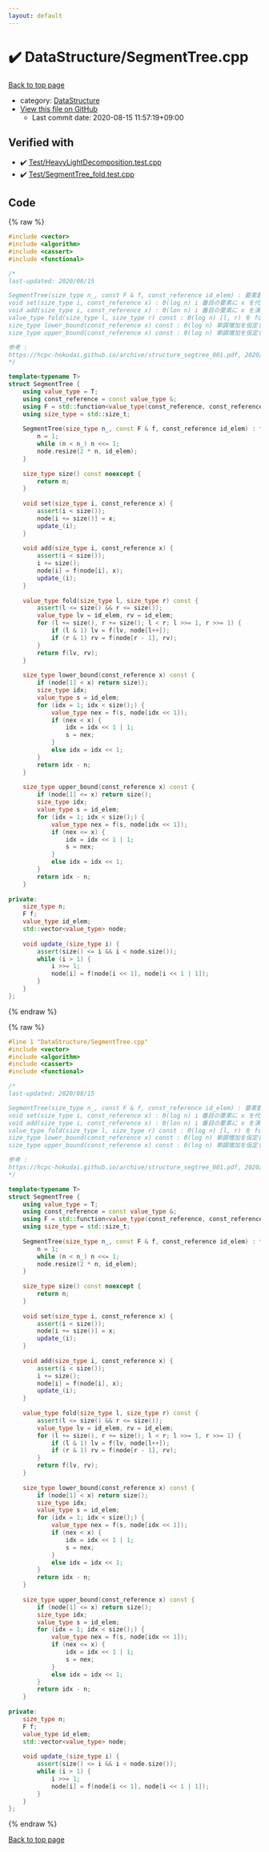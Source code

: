 ```yaml
---
layout: default
---
```


<!-- mathjax config similar to math.stackexchange -->
<script type="text/javascript" async
  src="https://cdnjs.cloudflare.com/ajax/libs/mathjax/2.7.5/MathJax.js?config=TeX-MML-AM_CHTML">
</script>
<script type="text/x-mathjax-config">
  MathJax.Hub.Config({
    TeX: { equationNumbers: { autoNumber: "AMS" }},
    tex2jax: {
      inlineMath: [ ['$','$'] ],
      processEscapes: true
    },
    "HTML-CSS": { matchFontHeight: false },
    displayAlign: "left",
    displayIndent: "2em"
  });
</script>

<script type="text/javascript" src="https://cdnjs.cloudflare.com/ajax/libs/jquery/3.4.1/jquery.min.js"></script>
<script src="https://cdn.jsdelivr.net/npm/jquery-balloon-js@1.1.2/jquery.balloon.min.js" integrity="sha256-ZEYs9VrgAeNuPvs15E39OsyOJaIkXEEt10fzxJ20+2I=" crossorigin="anonymous"></script>
<script type="text/javascript" src="../../assets/js/copy-button.js"></script>
<link rel="stylesheet" href="../../assets/css/copy-button.css" />


# :heavy_check_mark: DataStructure/SegmentTree.cpp

<a href="../../index.html">Back to top page</a>

* category: <a href="../../index.html#5e248f107086635fddcead5bf28943fc">DataStructure</a>
* <a href="{{ site.github.repository_url }}/blob/master/DataStructure/SegmentTree.cpp">View this file on GitHub</a>
    - Last commit date: 2020-08-15 11:57:19+09:00




## Verified with

* :heavy_check_mark: <a href="../../verify/Test/HeavyLightDecomposition.test.cpp.html">Test/HeavyLightDecomposition.test.cpp</a>
* :heavy_check_mark: <a href="../../verify/Test/SegmentTree_fold.test.cpp.html">Test/SegmentTree_fold.test.cpp</a>


## Code

<a id="unbundled"></a>
{% raw %}
```cpp
#include <vector>
#include <algorithm>
#include <cassert>
#include <functional>

/*
last-updated: 2020/08/15

SegmentTree(size_type n_, const F & f, const_reference id_elem) : 要素数 n_, 二項演算 f, 単位元 id_elem
void set(size_type i, const_reference x) : Θ(log n) i 番目の要素に x を代入
void add(size_type i, const_reference x) : Θ(lon n) i 番目の要素に x を演算する
value_type fold(size_type l, size_type r) const : Θ(log n) [l, r) を fold した結果を返す
size_type lower_bound(const_reference x) const : Θ(log n) 単調増加を仮定し、fold(0, idx) >= x となるような最小の idx を返す
size_type upper_bound(const_reference x) const : Θ(log n) 単調増加を仮定し、fold(0, idx) > x となるような最小の idx を返す

参考 :
https://hcpc-hokudai.github.io/archive/structure_segtree_001.pdf, 2020/04/08
*/

template<typename T>
struct SegmentTree {
	using value_type = T;
	using const_reference = const value_type &;
	using F = std::function<value_type(const_reference, const_reference)>;
	using size_type = std::size_t;
	
	SegmentTree(size_type n_, const F & f, const_reference id_elem) : f(f), id_elem(id_elem) {
		n = 1;
		while (n < n_) n <<= 1;
		node.resize(2 * n, id_elem);
	}
	
	size_type size() const noexcept {
		return n;
	}
	
	void set(size_type i, const_reference x) {
		assert(i < size());
		node[i += size()] = x;
		update_(i);
	}
	
	void add(size_type i, const_reference x) {
		assert(i < size());
		i += size();
		node[i] = f(node[i], x);
		update_(i);
	}
	
	value_type fold(size_type l, size_type r) const {
		assert(l <= size() && r <= size());
		value_type lv = id_elem, rv = id_elem;
		for (l += size(), r += size(); l < r; l >>= 1, r >>= 1) {
			if (l & 1) lv = f(lv, node[l++]);
			if (r & 1) rv = f(node[r - 1], rv);
		}
		return f(lv, rv);
	}
	
	size_type lower_bound(const_reference x) const {
		if (node[1] < x) return size();
		size_type idx;
		value_type s = id_elem;
		for (idx = 1; idx < size();) {
			value_type nex = f(s, node[idx << 1]);
			if (nex < x) {
				idx = idx << 1 | 1;
				s = nex;
			}
			else idx = idx << 1;
		}
		return idx - n;
	}
	
	size_type upper_bound(const_reference x) const {
		if (node[1] <= x) return size();
		size_type idx;
		value_type s = id_elem;
		for (idx = 1; idx < size();) {
			value_type nex = f(s, node[idx << 1]);
			if (nex <= x) {
				idx = idx << 1 | 1;
				s = nex;
			}
			else idx = idx << 1;
		}
		return idx - n;
	}
	
private:
	size_type n;
	F f;
	value_type id_elem;
	std::vector<value_type> node;
	
	void update_(size_type i) {
		assert(size() <= i && i < node.size());
		while (i > 1) {
			i >>= 1;
			node[i] = f(node[i << 1], node[i << 1 | 1]);
		}
	}
};

```
{% endraw %}

<a id="bundled"></a>
{% raw %}
```cpp
#line 1 "DataStructure/SegmentTree.cpp"
#include <vector>
#include <algorithm>
#include <cassert>
#include <functional>

/*
last-updated: 2020/08/15

SegmentTree(size_type n_, const F & f, const_reference id_elem) : 要素数 n_, 二項演算 f, 単位元 id_elem
void set(size_type i, const_reference x) : Θ(log n) i 番目の要素に x を代入
void add(size_type i, const_reference x) : Θ(lon n) i 番目の要素に x を演算する
value_type fold(size_type l, size_type r) const : Θ(log n) [l, r) を fold した結果を返す
size_type lower_bound(const_reference x) const : Θ(log n) 単調増加を仮定し、fold(0, idx) >= x となるような最小の idx を返す
size_type upper_bound(const_reference x) const : Θ(log n) 単調増加を仮定し、fold(0, idx) > x となるような最小の idx を返す

参考 :
https://hcpc-hokudai.github.io/archive/structure_segtree_001.pdf, 2020/04/08
*/

template<typename T>
struct SegmentTree {
	using value_type = T;
	using const_reference = const value_type &;
	using F = std::function<value_type(const_reference, const_reference)>;
	using size_type = std::size_t;
	
	SegmentTree(size_type n_, const F & f, const_reference id_elem) : f(f), id_elem(id_elem) {
		n = 1;
		while (n < n_) n <<= 1;
		node.resize(2 * n, id_elem);
	}
	
	size_type size() const noexcept {
		return n;
	}
	
	void set(size_type i, const_reference x) {
		assert(i < size());
		node[i += size()] = x;
		update_(i);
	}
	
	void add(size_type i, const_reference x) {
		assert(i < size());
		i += size();
		node[i] = f(node[i], x);
		update_(i);
	}
	
	value_type fold(size_type l, size_type r) const {
		assert(l <= size() && r <= size());
		value_type lv = id_elem, rv = id_elem;
		for (l += size(), r += size(); l < r; l >>= 1, r >>= 1) {
			if (l & 1) lv = f(lv, node[l++]);
			if (r & 1) rv = f(node[r - 1], rv);
		}
		return f(lv, rv);
	}
	
	size_type lower_bound(const_reference x) const {
		if (node[1] < x) return size();
		size_type idx;
		value_type s = id_elem;
		for (idx = 1; idx < size();) {
			value_type nex = f(s, node[idx << 1]);
			if (nex < x) {
				idx = idx << 1 | 1;
				s = nex;
			}
			else idx = idx << 1;
		}
		return idx - n;
	}
	
	size_type upper_bound(const_reference x) const {
		if (node[1] <= x) return size();
		size_type idx;
		value_type s = id_elem;
		for (idx = 1; idx < size();) {
			value_type nex = f(s, node[idx << 1]);
			if (nex <= x) {
				idx = idx << 1 | 1;
				s = nex;
			}
			else idx = idx << 1;
		}
		return idx - n;
	}
	
private:
	size_type n;
	F f;
	value_type id_elem;
	std::vector<value_type> node;
	
	void update_(size_type i) {
		assert(size() <= i && i < node.size());
		while (i > 1) {
			i >>= 1;
			node[i] = f(node[i << 1], node[i << 1 | 1]);
		}
	}
};

```
{% endraw %}

<a href="../../index.html">Back to top page</a>

